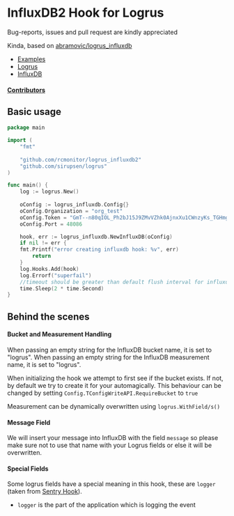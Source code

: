 # InfluxDB2 Hook for Logrus

Bug-reports, issues and pull request are kindly appreciated

Kinda, based on [abramovic/logrus_influxdb](https://github.com/abramovic/logrus_influxdb)

- [Examples](https://github.com/rcmonitor/logrus_influxdb2/tree/master/example)
- [Logrus](https://github.com/sirupsen/logrus)
- [InfluxDB](https://influxdb.com)

#### [Contributors](https://github.com/rcmonitor/logrus_influxdb2/graphs/contributors)

## Basic usage

```go
package main

import (
    "fmt"
    
    "github.com/rcmonitor/logrus_influxdb2"
    "github.com/sirupsen/logrus"
)

func main() {
    log := logrus.New()
    
    oConfig := logrus_influxdb.Config{}
    oConfig.Organization = "org_test"
    oConfig.Token = "GmT--n80qIOL_Ph2bJ15J9ZMvVZhk0AjnxXu1CWnzyKs_TGHmgKRUgiiEUyGEFx4ppZY31A=="
    oConfig.Port = 48086

    hook, err := logrus_influxdb.NewInfluxDB(oConfig)
    if nil != err {
    fmt.Printf("error creating influxdb hook: %v", err)
        return
    }
    log.Hooks.Add(hook)
    log.Errorf("superfail")
    //timeout should be greater than default flush interval for influxdb (1 sec)
    time.Sleep(2 * time.Second)
}

```

## Behind the scenes

#### Bucket and Measurement Handling

When passing an empty string for the InfluxDB bucket name, it is set to "logrus".
When passing an empty string for the InfluxDB measurement name, it is set to "logrus".

When initializing the hook we attempt to first see if the bucket exists. If not, by default we try to create it for your automagically.
This behaviour can be changed by setting `Config.TConfigWriteAPI.RequireBucket` to `true`

Measurement can be dynamically overwritten using `logrus.WithField/s()`

#### Message Field

We will insert your message into InfluxDB with the field `message` so please make sure not to use that name with your Logrus fields or else it will be overwritten.

#### Special Fields

Some logrus fields have a special meaning in this hook, these are `logger`  (taken from [Sentry Hook](https://github.com/evalphobia/logrus_sentry)).

- `logger` is the part of the application which is logging the event
